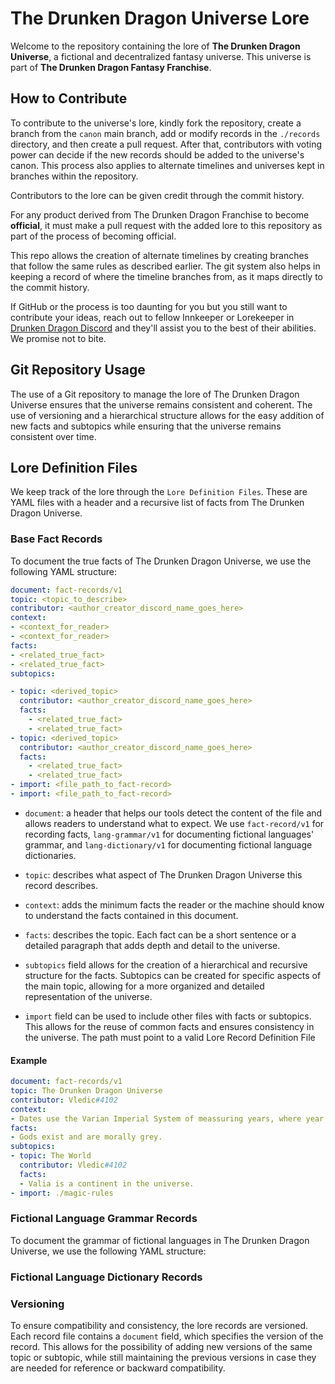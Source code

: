 # The Drunken Dragon Universe Lore

Welcome to the repository containing the lore of **The Drunken Dragon Universe**, a fictional and decentralized fantasy universe. This universe is part of **The Drunken Dragon Fantasy Franchise**.

## How to Contribute

To contribute to the universe's lore, kindly fork the repository, create a branch from the `canon` main branch, add or modify records in the `./records` directory, and then create a pull request. After that, contributors with voting power can decide if the new records should be added to the universe's canon. This process also applies to alternate timelines and universes kept in branches within the repository.

Contributors to the lore can be given credit through the commit history.

For any product derived from The Drunken Dragon Franchise to become **official**, it must make a pull request with the added lore to this repository as part of the process of becoming official.

This repo allows the creation of alternate timelines by creating branches that follow the same rules as described earlier. The git system also helps in keeping a record of where the timeline branches from, as it maps directly to the commit history.

If GitHub or the process is too daunting for you but you still want to contribute your ideas, reach out to fellow Innkeeper or Lorekeeper in [Drunken Dragon Discord](https://discord.gg/drunkendragon) and they'll assist you to the best of their abilities. We promise not to bite.

## Git Repository Usage

The use of a Git repository to manage the lore of The Drunken Dragon Universe ensures that the universe remains consistent and coherent. The use of versioning and a hierarchical structure allows for the easy addition of new facts and subtopics while ensuring that the universe remains consistent over time.

## Lore Definition Files

We keep track of the lore through the `Lore Definition Files`. These are YAML files with a header and a recursive list of facts from The Drunken Dragon Universe.

### Base Fact Records

To document the true facts of The Drunken Dragon Universe, we use the following YAML structure:

```yaml
document: fact-records/v1
topic: <topic_to_describe>
contributor: <author_creator_discord_name_goes_here>
context: 
- <context_for_reader>
- <context_for_reader>
facts:
- <related_true_fact>
- <related_true_fact>
subtopics:

- topic: <derived_topic>
  contributor: <author_creator_discord_name_goes_here>
  facts:
    - <related_true_fact>
    - <related_true_fact>
- topic: <derived_topic>
  contributor: <author_creator_discord_name_goes_here>
  facts:
    - <related_true_fact>
    - <related_true_fact>
- import: <file_path_to_fact-record>
- import: <file_path_to_fact-record>
```

* `document`: a header that helps our tools detect the content of the file and allows readers to understand what to expect. We use `fact-record/v1` for recording facts, `lang-grammar/v1` for documenting fictional languages' grammar, and `lang-dictionary/v1` for documenting fictional language dictionaries.

* `topic`: describes what aspect of The Drunken Dragon Universe this record describes.

* `context`: adds the minimum facts the reader or the machine should know to understand the facts contained in this document.

* `facts`: describes the topic. Each fact can be a short sentence or a detailed paragraph that adds depth and detail to the universe.

* `subtopics` field allows for the creation of a hierarchical and recursive structure for the facts. Subtopics can be created for specific aspects of the main topic, allowing for a more organized and detailed representation of the universe.

* `import` field can be used to include other files with facts or subtopics. This allows for the reuse of common facts and ensures consistency in the universe. The path must point to a valid Lore Record Definition File

#### Example 

```yaml
document: fact-records/v1
topic: The Drunken Dragon Universe
contributor: Vledic#4102
context: 
- Dates use the Varian Imperial System of meassuring years, where year 0 is the founding of the Varian Empire
facts:
- Gods exist and are morally grey.
subtopics:
- topic: The World
  contributor: Vledic#4102
  facts:
  - Valia is a continent in the universe.
- import: ./magic-rules
```

### Fictional Language Grammar Records

To document the grammar of fictional languages in The Drunken Dragon Universe, we use the following YAML structure:

### Fictional Language Dictionary Records

### Versioning

To ensure compatibility and consistency, the lore records are versioned. Each record file contains a `document` field, which specifies the version of the record. This allows for the possibility of adding new versions of the same topic or subtopic, while still maintaining the previous versions in case they are needed for reference or backward compatibility.
